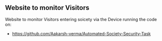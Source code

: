 ## Website to monitor Visitors

Website to monitor Visitors entering soicety via the Device running the code on:
* https://github.com/Aakarsh-verma/Automated-Society-Security-Task
